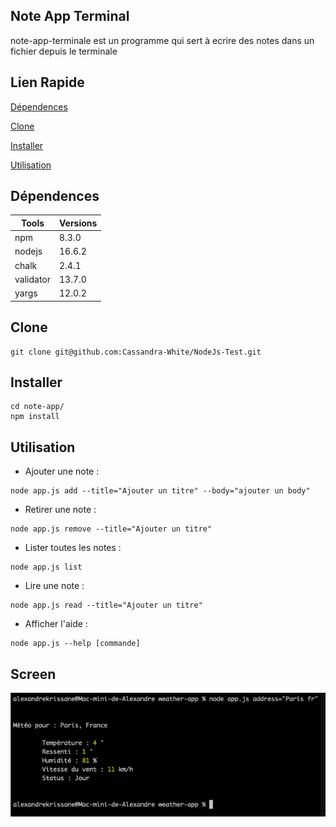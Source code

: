 ## Note App Terminal

note-app-terminale est un programme qui sert à ecrire des notes dans un fichier depuis le terminale

##  Lien Rapide

[Dépendences](#dépendences)

[Clone](#clone)

[Installer](#installer)

[Utilisation](#utilisation)


## Dépendences

    
| Tools                      | Versions |
| -------------------------  | -------- |
| npm                        | 8.3.0    |
| nodejs                     | 16.6.2   |
| chalk                      | 2.4.1    |
| validator                  | 13.7.0   |
| yargs                      | 12.0.2   |


## Clone

```
git clone git@github.com:Cassandra-White/NodeJs-Test.git
```

## Installer

```
cd note-app/
npm install
```

## Utilisation

- Ajouter une note :
```
node app.js add --title="Ajouter un titre" --body="ajouter un body"
```

- Retirer une note :
```
node app.js remove --title="Ajouter un titre"
```

- Lister toutes les notes :
```
node app.js list
```

- Lire une note :
```
node app.js read --title="Ajouter un titre"
```

- Afficher l'aide :
```
node app.js --help [commande]

```

## Screen

![Météo](https://github.com/Cassandra-White/NodeJs-Test/blob/main/weather-app/screenWeatherApp.png) 
 

